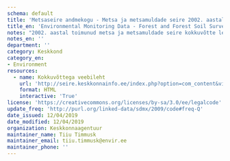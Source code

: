```yaml
---
schema: default
title: 'Metsaseire andmekogu - Metsa ja metsamuldade seire 2002. aastal'
title_en: 'Environmental Monitoring Data - Forest and Forest Soil Survey in 2002'
notes: "2002. aastal toimunud metsa ja metsamuldade seire kokkuvõtte leiab <a href=\"http://seire.keskkonnainfo.ee/index.php?option=com_content&view=article&id=1618%3A2002-a\">siit</a>. Andmed pole hetkel kättesaadavad. Metsaseire <a href=\"http://seire.keskkonnainfo.ee/index.php?option=com_content&view=article&id=638&Itemid=177\">andmekogu</a> on osa Riikliku keskkonnaseire programmi veebist, mis pakub metsandusega seotud infot Keskkonnaseire seadusega sätestatud korras."
notes_en: ''
department: ''
category: Keskkond
category_en:
- Environment
resources:
  - name: Kokkuvõttega veebileht
    url: 'http://seire.keskkonnainfo.ee/index.php?option=com_content&view=article&id=1618%3A2002-a'
    format: HTML
    interactive: 'True'
license: 'https://creativecommons.org/licenses/by-sa/3.0/ee/legalcode'
update_freq: 'http://purl.org/linked-data/sdmx/2009/code#freq-Q'
date_issued: 12/04/2019
date_modified: 12/04/2019
organization: Keskkonnaagentuur
maintainer_name: Tiiu Timmusk
maintainer_email: tiiu.timmusk@envir.ee
maintainer_phone: ''
---
```

